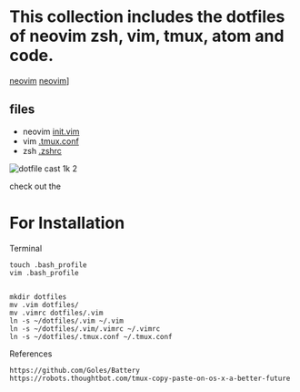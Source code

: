 # This collection includes the dotfiles of neovim zsh, vim, tmux, atom and code.

[neovim](https://cloud.githubusercontent.com/assets/19645990/20860136/0498f136-b93f-11e6-9887-f4ead14078ce.gif)
[neovim](https://cloud.githubusercontent.com/assets/19645990/20860150/42b74904-b93f-11e6-9073-5a9ca39e09dc.gif)]

## files
* neovim [init.vim](https://github.com/wangsongiam/dotfiles/blob/master/nvim/init.vim)
* vim [.tmux.conf](https://github.com/wangsongiam/dotfiles/blob/master/.tmux.conf)
* zsh [.zshrc](https://github.com/wangsongiam/dotfiles/blob/master/.zshrc)

![dotfile cast 1k
2](https://cloud.githubusercontent.com/assets/19645990/16610534/5f89bac0-438e-11e6-866f-342825f8ffd8.gif)

check out the

# For Installation

Terminal

    touch .bash_profile
    vim .bash_profile


    mkdir dotfiles
    mv .vim dotfiles/
    mv .vimrc dotfiles/.vim
    ln -s ~/dotfiles/.vim ~/.vim
    ln -s ~/dotfiles/.vim/.vimrc ~/.vimrc
    ln -s ~/dotfiles/.tmux.conf ~/.tmux.conf

References

    https://github.com/Goles/Battery
    https://robots.thoughtbot.com/tmux-copy-paste-on-os-x-a-better-future
